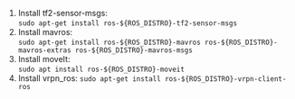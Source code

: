1) Install tf2-sensor-msgs: \
`sudo apt-get install ros-${ROS_DISTRO}-tf2-sensor-msgs`
2) Install mavros: \
`sudo apt-get install ros-${ROS_DISTRO}-mavros ros-${ROS_DISTRO}-mavros-extras ros-${ROS_DISTRO}-mavros-msgs`
3) Install moveIt: \
`sudo apt install ros-${ROS_DISTRO}-moveit` 
4) Install vrpn_ros:
` sudo apt-get install ros-${ROS_DISTRO}-vrpn-client-ros `


